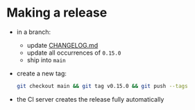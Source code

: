 # Making a release

- in a branch:
  - update [CHANGELOG.md](../CHANGELOG.md)
  - update all occurrences of `0.15.0`
  - ship into `main`
- create a new tag:

  ```bash
  git checkout main && git tag v0.15.0 && git push --tags
  ```
- the CI server creates the release fully automatically
